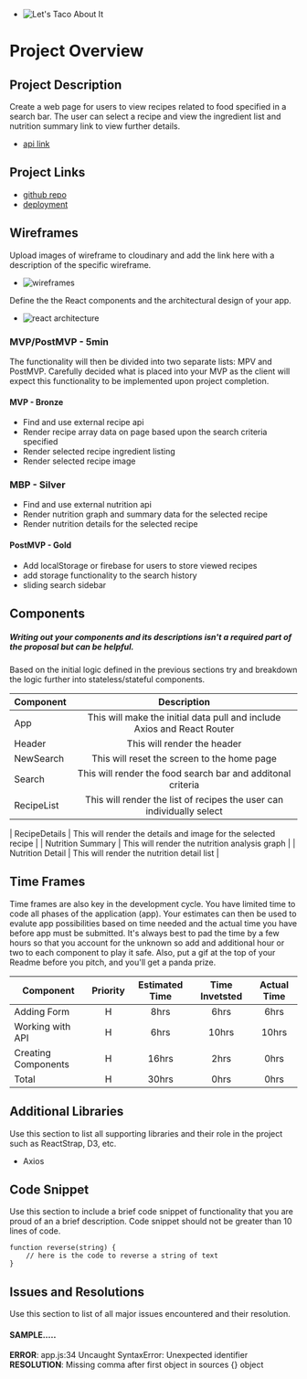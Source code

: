  - ![Let's Taco About It](https://res.cloudinary.com/ditj5hmta/image/upload/v1583798213/taco_gif_qaslme.gif)

# Project Overview

## Project Description
Create a web page for users to view recipes related to food specified in a search bar.  The user can select a recipe and view the ingredient list and nutrition summary link to view further details.

- [api link](https://www.edamam.com/)

## Project Links

- [github repo](https://dvorakkarrie.github.io/Project2_Recipe_Bits/)
- [deployment]()

## Wireframes

Upload images of wireframe to cloudinary and add the link here with a description of the specific wireframe.

- ![wireframes](https://res.cloudinary.com/ditj5hmta/image/upload/v1583347510/04Mar20_Recipe-Bits_Wireframes_wdahj2.jpg)

Define the the React components and the architectural design of your app.
- ![react architecture](https://cloudinary.com/console/c-0f8a4fdacf2146fd4c181123542405/media_library/folders/%2F/asset/699b9f50e65b10fa6a73e3e8ce4aca1c/manage)

### MVP/PostMVP - 5min

The functionality will then be divided into two separate lists: MPV and PostMVP.  Carefully decided what is placed into your MVP as the client will expect this functionality to be implemented upon project completion.  

#### MVP - Bronze
- Find and use external recipe api 
- Render recipe array data on page based upon the search criteria specified
- Render selected recipe ingredient listing
- Render selected recipe image

### MBP - Silver
- Find and use external nutrition api
- Render nutrition graph and summary data for the selected recipe
- Render nutrition details for the selected recipe

#### PostMVP - Gold
- Add localStorage or firebase for users to store viewed recipes
- add storage functionality to the search history
- sliding search sidebar

## Components
##### Writing out your components and its descriptions isn't a required part of the proposal but can be helpful.

Based on the initial logic defined in the previous sections try and breakdown the logic further into stateless/stateful components. 

| Component | Description | 
| --- | :---: |  
| App | This will make the initial data pull and include Axios and React Router| 
| Header | This will render the header |
| NewSearch | This will reset the screen to the home page |
| Search | This will render the food search bar and additonal criteria | 
| RecipeList | This will render the list of recipes the user can individually select |

| RecipeDetails | This will render the details and image for the selected recipe |
| Nutrition Summary | This will render the nutrition analysis graph |
| Nutrition Detail | This will render the nutrition detail list |


## Time Frames

Time frames are also key in the development cycle.  You have limited time to code all phases of the application (app).  Your estimates can then be used to evalute app possibilities based on time needed and the actual time you have before app must be submitted. It's always best to pad the time by a few hours so that you account for the unknown so add and additional hour or two to each component to play it safe. Also, put a gif at the top of your Readme before you pitch, and you'll get a panda prize.

| Component | Priority | Estimated Time | Time Invetsted | Actual Time |
| --- | :---: |  :---: | :---: | :---: |
| Adding Form | H | 8hrs| 6hrs | 6hrs |
| Working with API | H | 6hrs| 10hrs | 10hrs |
| Creating Components | H | 16hrs| 2hrs | 0hrs |
| Total | H | 30hrs| 0hrs | 0hrs |

## Additional Libraries
 Use this section to list all supporting libraries and their role in the project such as ReactStrap, D3, etc.
  - Axios 

## Code Snippet

Use this section to include a brief code snippet of functionality that you are proud of an a brief description.  Code snippet should not be greater than 10 lines of code. 

```
function reverse(string) {
	// here is the code to reverse a string of text
}
```

## Issues and Resolutions
 Use this section to list of all major issues encountered and their resolution.

#### SAMPLE.....
**ERROR**: app.js:34 Uncaught SyntaxError: Unexpected identifier                                
**RESOLUTION**: Missing comma after first object in sources {} object

<!-- This project was bootstrapped with [Create React App](https://github.com/facebook/create-react-app).

## Available Scripts

In the project directory, you can run:

### `npm start`

Runs the app in the development mode.<br />
Open [http://localhost:3000](http://localhost:3000) to view it in the browser.

The page will reload if you make edits.<br />
You will also see any lint errors in the console.

### `npm test`

Launches the test runner in the interactive watch mode.<br />
See the section about [running tests](https://facebook.github.io/create-react-app/docs/running-tests) for more information.

### `npm run build`

Builds the app for production to the `build` folder.<br />
It correctly bundles React in production mode and optimizes the build for the best performance.

The build is minified and the filenames include the hashes.<br />
Your app is ready to be deployed!

See the section about [deployment](https://facebook.github.io/create-react-app/docs/deployment) for more information.

### `npm run eject`

**Note: this is a one-way operation. Once you `eject`, you can’t go back!**

If you aren’t satisfied with the build tool and configuration choices, you can `eject` at any time. This command will remove the single build dependency from your project.

Instead, it will copy all the configuration files and the transitive dependencies (webpack, Babel, ESLint, etc) right into your project so you have full control over them. All of the commands except `eject` will still work, but they will point to the copied scripts so you can tweak them. At this point you’re on your own.

You don’t have to ever use `eject`. The curated feature set is suitable for small and middle deployments, and you shouldn’t feel obligated to use this feature. However we understand that this tool wouldn’t be useful if you couldn’t customize it when you are ready for it.

## Learn More

You can learn more in the [Create React App documentation](https://facebook.github.io/create-react-app/docs/getting-started).

To learn React, check out the [React documentation](https://reactjs.org/).

### Code Splitting

This section has moved here: https://facebook.github.io/create-react-app/docs/code-splitting

### Analyzing the Bundle Size

This section has moved here: https://facebook.github.io/create-react-app/docs/analyzing-the-bundle-size

### Making a Progressive Web App

This section has moved here: https://facebook.github.io/create-react-app/docs/making-a-progressive-web-app

### Advanced Configuration

This section has moved here: https://facebook.github.io/create-react-app/docs/advanced-configuration

### Deployment

This section has moved here: https://facebook.github.io/create-react-app/docs/deployment

### `npm run build` fails to minify

This section has moved here: https://facebook.github.io/create-react-app/docs/troubleshooting#npm-run-build-fails-to-minify
 -->
